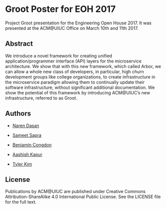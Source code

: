 # Groot Poster for EOH 2017

Project Groot presentation for the Engineering Open House 2017. It was presented at the ACM@UIUC Office on March 10th and 11th 2017.


## Abstract
We introduce a novel framework for creating unified application/programmer interface (API) layers for the microservice architecture. We show that with this new framework, which called Arbor, we can allow a whole new class of developers, in particular, high churn development groups like college organizations, to create infrastructure in the microservice paradigm allowing them to continually update their software infrastructure, without significant additional documentation. We show the potential of this framework by introducing ACM@UIUC’s new infrastructure, referred to as Groot.


## Authors
- [Naren Dasan](https://github.com/narendasan)

- [Sameet Sapra](https://github.com/sameetandpotatoes)
- [Benjamin Congdon](https://github.com/bcongdon)
- [Aashish Kapur](https://github.com/aashishkapur)
- [Tyler Kim](https://github.com/tyler-thetyrant)


## License
Publications by ACM@UIUC are published under Creative Commons Attribution-ShareAlike 4.0 International Public License. See the LICENSE file for the full text. 
